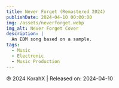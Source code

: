 ```yaml
---
title: Never Forget (Remastered 2024)
publishDate: 2024-04-10 00:00:00
img: /assets/neverforget.webp
img_alt: Never Forget Cover
description: |
  An EDM song based on a sample.
tags:
  - Music
  - Electronic
  - Music Production
---
```


℗ 2024 KorahX | Released on: 2024-04-10
